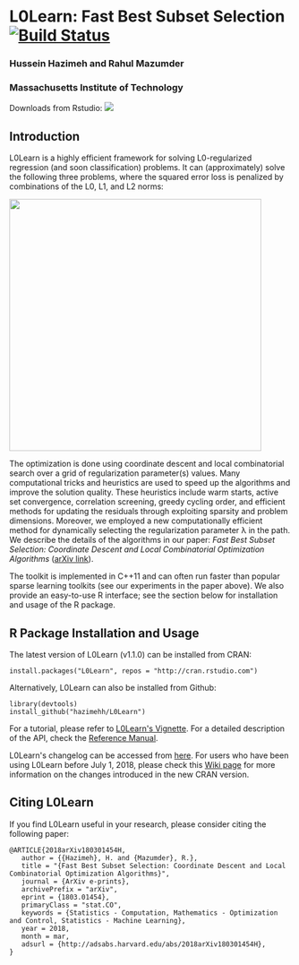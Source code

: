 # L0Learn: Fast Best Subset Selection [![Build Status](https://travis-ci.org/hazimehh/L0Learn.svg?branch=master)](https://travis-ci.org/hazimehh/L0Learn) 
### Hussein Hazimeh and Rahul Mazumder 
### Massachusetts Institute of Technology

Downloads from Rstudio: [![](https://cranlogs.r-pkg.org/badges/grand-total/L0Learn)](https://cran.rstudio.com/web/packages/L0Learn/index.html)



## Introduction
L0Learn is a highly efficient framework for solving L0-regularized regression (and soon classification) problems. It can (approximately) solve the following three problems, where the squared error loss is penalized by combinations of the L0, L1, and L2 norms:

<img src="https://github.com/hazimehh/L0Learn/blob/master/misc/regeqs.png" width = 450>


The optimization is done using coordinate descent and local combinatorial search over a grid of regularization parameter(s) values. Many computational tricks and heuristics are used to speed up the algorithms and improve the solution quality. These heuristics include warm starts, active set convergence, correlation screening, greedy cycling order, and efficient methods for updating the residuals through exploiting sparsity and problem dimensions. Moreover, we employed a new computationally efficient method for dynamically selecting the regularization parameter λ in the path. We describe the details of the algorithms in our paper: *Fast Best Subset Selection: Coordinate Descent and Local Combinatorial Optimization Algorithms* ([arXiv link](https://arxiv.org/abs/1803.01454)). 

The toolkit is implemented in C++11 and can often run faster than popular sparse learning toolkits (see our experiments in the paper above). We also provide an easy-to-use R interface; see the section below for installation and usage of the R package.

## R Package Installation and Usage
The latest version of L0Learn (v1.1.0) can be installed from CRAN:
```{R}
install.packages("L0Learn", repos = "http://cran.rstudio.com")
```
Alternatively, L0Learn can also be installed from Github:
```{R}
library(devtools)
install_github("hazimehh/L0Learn")
```

For a tutorial, please refer to [L0Learn's Vignette](https://cran.r-project.org/web/packages/L0Learn/vignettes/L0Learn-vignette.html). For a detailed description of the API, check the [Reference Manual](https://cran.r-project.org/web/packages/L0Learn/L0Learn.pdf).

L0Learn's changelog can be accessed from [here](https://github.com/hazimehh/L0Learn/blob/master/chagelog). For users who have been using L0Learn before July 1, 2018, please check this [Wiki page](https://github.com/hazimehh/L0Learn/wiki/Note-for-previous-users) for more information on the changes introduced in the new CRAN version.

## Citing L0Learn
If you find L0Learn useful in your research, please consider citing the following paper:
```
@ARTICLE{2018arXiv180301454H,
   author = {{Hazimeh}, H. and {Mazumder}, R.},
   title = "{Fast Best Subset Selection: Coordinate Descent and Local Combinatorial Optimization Algorithms}",
   journal = {ArXiv e-prints},
   archivePrefix = "arXiv",
   eprint = {1803.01454},
   primaryClass = "stat.CO",
   keywords = {Statistics - Computation, Mathematics - Optimization and Control, Statistics - Machine Learning},
   year = 2018,
   month = mar,
   adsurl = {http://adsabs.harvard.edu/abs/2018arXiv180301454H},
}
```
